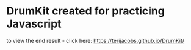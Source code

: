# DrumKit created for practicing Javascript

to view the end result - click here: https://terijacobs.github.io/DrumKit/
